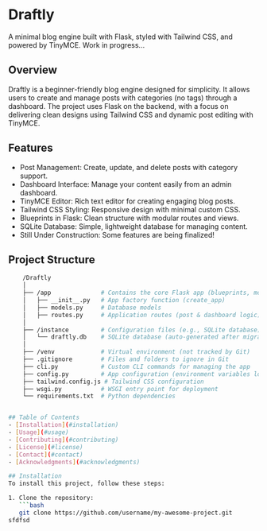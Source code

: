 # Draftly
A minimal blog engine built with Flask, styled with Tailwind CSS, and powered by TinyMCE. Work in progress...

## Overview
Draftly is a beginner-friendly blog engine designed for simplicity. It allows users to create and manage posts with categories (no tags) through a dashboard. The project uses Flask on the backend, with a focus on delivering clean designs using Tailwind CSS and dynamic post editing with TinyMCE.

## Features
- Post Management: Create, update, and delete posts with category support.
- Dashboard Interface: Manage your content easily from an admin dashboard.
- TinyMCE Editor: Rich text editor for creating engaging blog posts.
- Tailwind CSS Styling: Responsive design with minimal custom CSS.
- Blueprints in Flask: Clean structure with modular routes and views.
- SQLite Database: Simple, lightweight database for managing content.
- Still Under Construction: Some features are being finalized!

## Project Structure
```bash
    /Draftly
    │
    ├── /app              # Contains the core Flask app (blueprints, models, routes)
    │   ├── __init__.py   # App factory function (create_app)
    │   ├── models.py     # Database models
    │   ├── routes.py     # Application routes (post & dashboard logic)
    │
    ├── /instance         # Configuration files (e.g., SQLite database)
    │   └── draftly.db    # SQLite database (auto-generated after migration)
    │
    ├── /venv             # Virtual environment (not tracked by Git)
    ├── .gitignore        # Files and folders to ignore in Git
    ├── cli.py            # Custom CLI commands for managing the app
    ├── config.py         # App configuration (environment variables loaded here)
    ├── tailwind.config.js # Tailwind CSS configuration
    ├── wsgi.py           # WSGI entry point for deployment
    └── requirements.txt  # Python dependencies


## Table of Contents
- [Installation](#installation)
- [Usage](#usage)
- [Contributing](#contributing)
- [License](#license)
- [Contact](#contact)
- [Acknowledgments](#acknowledgments)

## Installation
To install this project, follow these steps:

1. Clone the repository:
   ```bash
   git clone https://github.com/username/my-awesome-project.git
sfdfsd